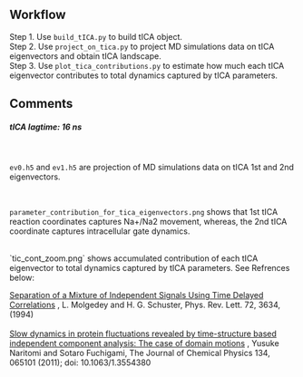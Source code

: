 ## Workflow

Step 1. Use `build_tICA.py` to build tICA object.
</br >
Step 2. Use `project_on_tica.py` to project MD simulations data on tICA eigenvectors and obtain tICA landscape.
</br >
Step 3. Use `plot_tica_contributions.py` to estimate how much each tICA eigenvector contributes to total dynamics captured by tICA parameters.



## Comments


##### tICA lagtime: 16 ns
</br >


`ev0.h5` and `ev1.h5` are projection of MD simulations data on tICA 1st and 2nd eigenvectors.

</br >

`parameter_contribution_for_tica_eigenvectors.png` shows that 1st tICA reaction coordinates captures Na+/Na2 movement, whereas, the 2nd tICA coordinate captures intracellular gate dynamics.

</br >
`tic_cont_zoom.png` shows accumulated contribution of each tICA eigenvector to total dynamics captured by tICA parameters. See Refrences below:

<a href="https://journals.aps.org/prl/abstract/10.1103/PhysRevLett.72.3634">Separation of a Mixture of Independent Signals Using Time Delayed Correlations</a>
, L. Molgedey and H. G. Schuster, Phys. Rev. Lett. 72, 3634, (1994) 
<br />  
<a href="https://aip.scitation.org/doi/abs/10.1063/1.3554380">Slow dynamics in protein fluctuations revealed by time-structure based independent component analysis: The case of domain motions</a>
, Yusuke Naritomi and Sotaro Fuchigami,  The Journal of Chemical Physics 134, 065101 (2011); doi: 10.1063/1.3554380


